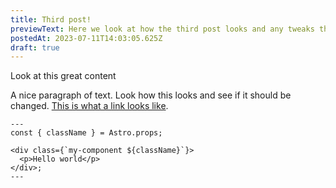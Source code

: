 ```yaml
---
title: Third post!
previewText: Here we look at how the third post looks and any tweaks that should be made along the way
postedAt: 2023-07-11T14:03:05.625Z
draft: true
---
```


Look at this great content

A nice paragraph of text. Look how this looks and see if it should be changed. [This is what a link looks like](/).

```astro
---
const { className } = Astro.props;

<div class={`my-component ${className}`}>
  <p>Hello world</p>
</div>;
---
```
